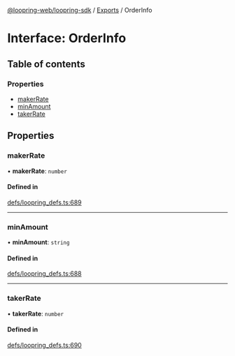 [@loopring-web/loopring-sdk](../README.md) / [Exports](../modules.md) / OrderInfo

# Interface: OrderInfo

## Table of contents

### Properties

- [makerRate](OrderInfo.md#makerrate)
- [minAmount](OrderInfo.md#minamount)
- [takerRate](OrderInfo.md#takerrate)

## Properties

### makerRate

• **makerRate**: `number`

#### Defined in

[defs/loopring_defs.ts:689](https://github.com/Loopring/loopring_sdk/blob/b7df545/src/defs/loopring_defs.ts#L689)

___

### minAmount

• **minAmount**: `string`

#### Defined in

[defs/loopring_defs.ts:688](https://github.com/Loopring/loopring_sdk/blob/b7df545/src/defs/loopring_defs.ts#L688)

___

### takerRate

• **takerRate**: `number`

#### Defined in

[defs/loopring_defs.ts:690](https://github.com/Loopring/loopring_sdk/blob/b7df545/src/defs/loopring_defs.ts#L690)
